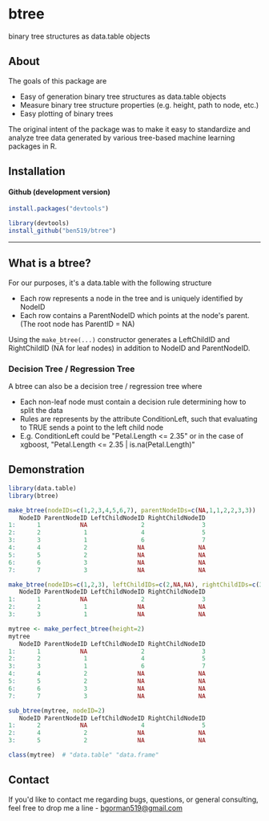 # btree
binary tree structures as data.table objects

About
------
The goals of this package are

- Easy of generation binary tree structures as data.table objects
- Measure binary tree structure properties (e.g. height, path to node, etc.)
- Easy plotting of binary trees

The original intent of the package was to make it easy to standardize and analyze tree data generated by various tree-based machine learning packages in R.


Installation
------

#### Github (development version)
```r
install.packages("devtools")

library(devtools)
install_github("ben519/btree")
```
---

## What is a btree?

For our purposes, it's a data.table with the following structure

- Each row represents a node in the tree and is uniquely identified by NodeID
- Each row contains a ParentNodeID which points at the node's parent. (The root node has ParentID = NA)

Using the `make_btree(...)` constructor generates a LeftChildID and RightChildID (NA for leaf nodes) in addition to NodeID and ParentNodeID.

### Decision Tree / Regression Tree

A btree can also be a decision tree / regression tree where

- Each non-leaf node must contain a decision rule determining how to split the data
- Rules are represents by the attribute ConditionLeft, such that evaluating to TRUE sends a point to the left child node
- E.g. ConditionLeft could be "Petal.Length <= 2.35" or in the case of xgboost, "Petal.Length <= 2.35 | is.na(Petal.Length)"

Demonstration
------

```r
library(data.table)
library(btree)

make_btree(nodeIDs=c(1,2,3,4,5,6,7), parentNodeIDs=c(NA,1,1,2,2,3,3))
   NodeID ParentNodeID LeftChildNodeID RightChildNodeID
1:      1           NA               2                3
2:      2            1               4                5
3:      3            1               6                7
4:      4            2              NA               NA
5:      5            2              NA               NA
6:      6            3              NA               NA
7:      7            3              NA               NA

make_btree(nodeIDs=c(1,2,3), leftChildIDs=c(2,NA,NA), rightChildIDs=c(3,NA,NA))
   NodeID ParentNodeID LeftChildNodeID RightChildNodeID
1:      1           NA               2                3
2:      2            1              NA               NA
3:      3            1              NA               NA

mytree <- make_perfect_btree(height=2)
mytree
   NodeID ParentNodeID LeftChildNodeID RightChildNodeID
1:      1           NA               2                3
2:      2            1               4                5
3:      3            1               6                7
4:      4            2              NA               NA
5:      5            2              NA               NA
6:      6            3              NA               NA
7:      7            3              NA               NA

sub_btree(mytree, nodeID=2)
   NodeID ParentNodeID LeftChildNodeID RightChildNodeID
1:      2           NA               4                5
2:      4            2              NA               NA
3:      5            2              NA               NA

class(mytree)  # "data.table" "data.frame"
```

## Contact
If you'd like to contact me regarding bugs, questions, or general consulting, feel free to drop me a line - bgorman519@gmail.com
